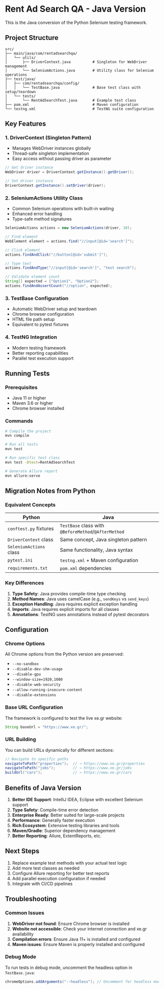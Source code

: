 # Rent Ad Search QA - Java Version

This is the Java conversion of the Python Selenium testing framework.

## Project Structure

```
src/
├── main/java/com/rentadsearchqa/
│   └── utils/
│       ├── DriverContext.java          # Singleton for WebDriver management
│       └── SeleniumActions.java        # Utility class for Selenium operations
├── test/java/
│   ├── com/rentadsearchqa/config/
│   │   └── TestBase.java               # Base test class with setup/teardown
│   └── tests/
│       └── RentAdSearchTest.java       # Example test class
├── pom.xml                             # Maven configuration
└── testng.xml                          # TestNG suite configuration
```

## Key Features

### 1. DriverContext (Singleton Pattern)
- Manages WebDriver instances globally
- Thread-safe singleton implementation
- Easy access without passing driver as parameter

```java
// Get driver instance
WebDriver driver = DriverContext.getInstance().getDriver();

// Set driver instance
DriverContext.getInstance().setDriver(driver);
```

### 2. SeleniumActions Utility Class
- Common Selenium operations with built-in waiting
- Enhanced error handling
- Type-safe method signatures

```java
SeleniumActions actions = new SeleniumActions(driver, 10);

// Find element
WebElement element = actions.find("//input[@id='search']");

// Click element
actions.findAndClick("//button[@id='submit']");

// Type text
actions.findAndType("//input[@id='search']", "test search");

// Validate element count
String[] expected = {"Option1", "Option2"};
actions.findAndAssertCount("//option", expected);
```

### 3. TestBase Configuration
- Automatic WebDriver setup and teardown
- Chrome browser configuration
- HTML file path setup
- Equivalent to pytest fixtures

### 4. TestNG Integration
- Modern testing framework
- Better reporting capabilities
- Parallel test execution support

## Running Tests

### Prerequisites
- Java 11 or higher
- Maven 3.6 or higher
- Chrome browser installed

### Commands

```bash
# Compile the project
mvn compile

# Run all tests
mvn test

# Run specific test class
mvn test -Dtest=RentAdSearchTest

# Generate Allure report
mvn allure:serve
```

## Migration Notes from Python

### Equivalent Concepts

| Python | Java |
|--------|------|
| `conftest.py` fixtures | `TestBase` class with `@BeforeMethod`/`@AfterMethod` |
| `DriverContext` class | Same concept, Java singleton pattern |
| `SeleniumActions` class | Same functionality, Java syntax |
| `pytest.ini` | `testng.xml` + Maven configuration |
| `requirements.txt` | `pom.xml` dependencies |

### Key Differences

1. **Type Safety**: Java provides compile-time type checking
2. **Method Names**: Java uses camelCase (e.g., `sendKeys` vs `send_keys`)
3. **Exception Handling**: Java requires explicit exception handling
4. **Imports**: Java requires explicit imports for all classes
5. **Annotations**: TestNG uses annotations instead of pytest decorators

## Configuration

### Chrome Options
All Chrome options from the Python version are preserved:
- `--no-sandbox`
- `--disable-dev-shm-usage`
- `--disable-gpu`
- `--window-size=1920,1080`
- `--disable-web-security`
- `--allow-running-insecure-content`
- `--disable-extensions`

### Base URL Configuration
The framework is configured to test the live xe.gr website:
```java
String baseUrl = "https://www.xe.gr/";
```

### URL Building
You can build URLs dynamically for different sections:
```java
// Navigate to specific paths
navigateToPath("properties");  // → https://www.xe.gr/properties
navigateToPath("jobs");        // → https://www.xe.gr/jobs
buildUrl("cars");              // → https://www.xe.gr/cars
```

## Benefits of Java Version

1. **Better IDE Support**: IntelliJ IDEA, Eclipse with excellent Selenium support
2. **Type Safety**: Compile-time error detection
3. **Enterprise Ready**: Better suited for large-scale projects
4. **Performance**: Generally faster execution
5. **Rich Ecosystem**: Extensive testing libraries and tools
6. **Maven/Gradle**: Superior dependency management
7. **Better Reporting**: Allure, ExtentReports, etc.

## Next Steps

1. Replace example test methods with your actual test logic
2. Add more test classes as needed
3. Configure Allure reporting for better test reports
4. Add parallel execution configuration if needed
5. Integrate with CI/CD pipelines

## Troubleshooting

### Common Issues

1. **WebDriver not found**: Ensure Chrome browser is installed
2. **Website not accessible**: Check your internet connection and xe.gr availability
3. **Compilation errors**: Ensure Java 11+ is installed and configured
4. **Maven issues**: Ensure Maven is properly installed and configured

### Debug Mode
To run tests in debug mode, uncomment the headless option in `TestBase.java`:
```java
chromeOptions.addArguments("--headless"); // Uncomment for headless mode
```
